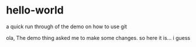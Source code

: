 # hello-world
a quick run through of the demo on how to use git

ola, The demo thing asked me to make some changes.
so here it is... i guess
